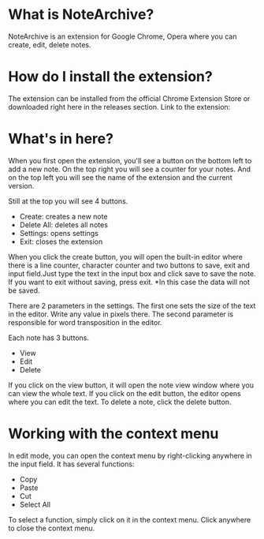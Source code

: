# What is NoteArchive?
NoteArchive is an extension for Google Chrome, Opera where you can create, edit, delete notes.
# How do I install the extension?
The extension can be installed from the official Chrome Extension Store or downloaded right here in the releases section.
Link to the extension: <link here>
# What's in here?
When you first open the extension, you'll see a button on the bottom left to add a new note. 
On the top right you will see a counter for your notes. And on the top left you will see 
the name of the extension and the current version.

Still at the top you will see 4 buttons.

- Create: creates a new note
- Delete All: deletes all notes
- Settings: opens settings
- Exit: closes the extension

When you click the create button, you will open the built-in editor where there is a line 
counter, character counter and two buttons to save, exit and input field.Just type the text 
in the input box and click save to save the note. If you want to exit without saving, press 
exit. *In this case the data will not be saved.

There are 2 parameters in the settings. The first one sets the size of the text in the editor. Write any value in pixels there. The second parameter is responsible for word transposition in the editor.

Each note has 3 buttons. 

- View
- Edit
- Delete

If you click on the view button, it will open the note view window where you can view the whole text. If you click on the edit button, the editor opens where you can edit the text. To delete a note, click the delete button.

# Working with the context menu

In edit mode, you can open the context menu by right-clicking anywhere in the input field. It has several functions:

- Copy
- Paste
- Cut
- Select All

To select a function, simply click on it in the context menu. Click anywhere to close the context menu.
